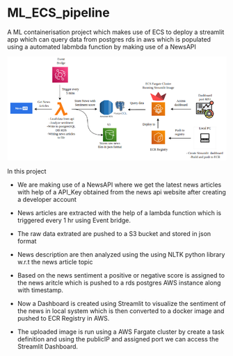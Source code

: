 # ML_ECS_pipeline
A ML containerisation project which makes use of ECS to deploy a streamlit app which can query data from postgres rds in aws which is populated using a automated labmbda function by making use of a NewsAPI

![Architecture](https://github.com/ansel9618/ML_ECS_pipeline/blob/main/images/Architecture.png)

In this project

* We are making use of a NewsAPI where we get the latest news articles with help of a API_Key obtained from the news api website
  after creating a developer account

* News articles are extracted with the help of a lambda function which is triggered every 1 hr using Event bridge.

* The raw data extrated are pushed to a S3 bucket and stored in json format 

* News description are then analyzed using the using NLTK python library w.r.t the news article topic 

* Based on the news sentiment a positive or negative score is assigned to the news aritcle which is pushed to a rds postgres AWS instance along with timestamp.

* Now a Dashboard is created using Streamlit to visualize the sentiment of the news in local system which is then converted to a docker image and pushed to ECR Registry in AWS.

* The uploaded image is run using a AWS Fargate cluster by create a task definition and using the publicIP and assigned port
  we can access the Streamlit Dashboard.

